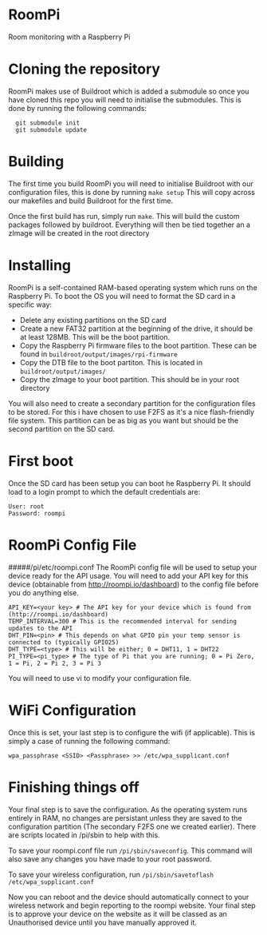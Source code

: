 # RoomPi
Room monitoring with a Raspberry Pi

# Cloning the repository
RoomPi makes use of Buildroot which is added a submodule so once you have cloned this repo you will need to initialise the submodules. This is done by running the following commands:

```
  git submodule init
  git submodule update
```

# Building
The first time you build RoomPi you will need to initialise Buildroot with our configuration files, this is done by running ```make setup```
This will copy across our makefiles and build Buildroot for the first time.

Once the first build has run, simply run ```make```. This will build the custom packages followed by buildroot. Everything will then be tied together an a zImage will be created in the root directory

# Installing
RoomPi is a self-contained RAM-based operating system which runs on the Raspberry Pi. To boot the OS you will need to format the SD card in a specific way:

* Delete any existing partitions on the SD card
* Create a new FAT32 partition at the beginning of the drive, it should be at least 128MB. This will be the boot partition.
* Copy the Raspberry Pi firmware files to the boot partition. These can be found in ```buildroot/output/images/rpi-firmware```
* Copy the DTB file to the boot partiton. This is located in ```buildroot/output/images/```
* Copy the zImage to your boot partition. This should be in your root directory

You will also need to create a secondary partition for the configuration files to be stored. For this i have chosen to use F2FS as it's a nice flash-friendly file system. This partition can be as big as you want but should be the second partition on the SD card.

# First boot
Once the SD card has been setup you can boot he Raspberry Pi. It should load to a login prompt to which the default credentials are:

```
User: root
Password: roompi
```

# RoomPi Config File
#####/pi/etc/roompi.conf
The RoomPi config file will be used to setup your device ready for the API usage. You will need to add your API key for this device (obtainable from http://roompi.io/dashboard) to the config file before you do anything else.

```
API_KEY=<your key> # The API key for your device which is found from (http://roompi.io/dashboard)
TEMP_INTERVAL=300 # This is the recommended interval for sending updates to the API
DHT_PIN=<pin> # This depends on what GPIO pin your temp sensor is connected to (typically GPIO25)
DHT_TYPE=<type> # This will be either; 0 = DHT11, 1 = DHT22
PI_TYPE=<pi_type> # The type of Pi that you are running; 0 = Pi Zero, 1 = Pi, 2 = Pi 2, 3 = Pi 3
```

You will need to use vi to modify your configuration file.

# WiFi Configuration

Once this is set, your last step is to configure the wifi (if applicable). This is simply a case of running the following command:
```
wpa_passphrase <SSID> <Passphrase> >> /etc/wpa_supplicant.conf
```

# Finishing things off

Your final step is to save the configuration. As the operating system runs entirely in RAM, no changes are persistant unless they are saved to the configuration partition (The secondary F2FS one we created earlier).
There are scripts located in /pi/sbin to help with this. 

To save your roompi.conf file run ```/pi/sbin/saveconfig```. This command will also save any changes you have made to your root password.

To save your wireless configuration, run ```/pi/sbin/savetoflash /etc/wpa_supplicant.conf```

Now you can reboot and the device should automatically connect to your wireless network and begin reporting to the roompi website. Your final step is to approve your device on the website as it will be classed as an Unauthorised device until you have manually approved it.
